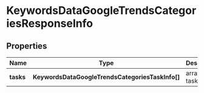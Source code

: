 # KeywordsDataGoogleTrendsCategoriesResponseInfo

## Properties

| Name | Type | Description | Notes |
|------------ | ------------- | ------------- | -------------|
**tasks** | **KeywordsDataGoogleTrendsCategoriesTaskInfo[]** | array of tasks |[optional]|